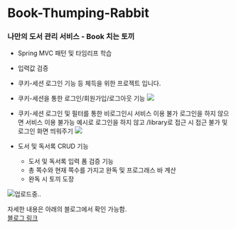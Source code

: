 # Book-Thumping-Rabbit
### 나만의 도서 관리 서비스 - Book 치는 토끼
- Spring MVC 패턴 및 타임리프 학습
- 입력값 검증
- 쿠키-세션 로그인 기능
등 체득을 위한 프로젝트 입니다.

- 쿠키-세션을 통한 로그인/회원가입/로그아웃 기능
![](https://velog.velcdn.com/images/security-won/post/5ad87664-a8de-4b1e-910f-dad78aa78439/image.gif)

- 쿠키-세션 로그인 및 필터를 통한 비로그인시 서비스 이용 불가 
로그인을 하지 않으면 서비스 이용 불가능
예시로 로그인을 하지 않고 /library로 접근 시 접근 불가 및 로그인 화면 띄워주기
![](https://velog.velcdn.com/images/security-won/post/ee79a152-1a60-4335-8747-558cf0ffd258/image.gif)

- 도서 및 독서록 CRUD 기능
   - 도서 및 독서록 입력 폼 검증 기능
   - 총 쪽수와 현재 쪽수를 가지고 완독 및 프로그래스 바 계산
   - 완독 시 토끼 도장

![업로드중..](blob:https://velog.io/c8bba261-ff7b-439c-9c79-b68af1b1bd7d)

자세한 내용은 아래의 블로그에서 확인 가능함.<br>
[블로그 링크](https://velog.io/@security-won/%EC%82%AC%EC%9D%B4%EB%93%9C-%ED%94%84%EB%A1%9C%EC%A0%9D%ED%8A%B8-%EB%82%98%EB%A7%8C%EC%9D%98-%EB%8F%84%EC%84%9C-%EA%B4%80%EB%A6%AC-%EC%84%9C%EB%B9%84%EC%8A%A4)
